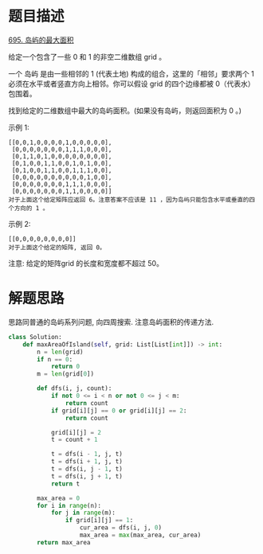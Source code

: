 # 题目描述

[695. 岛屿的最大面积](https://leetcode-cn.com/problems/max-area-of-island/)

给定一个包含了一些 0 和 1 的非空二维数组 grid 。

一个 岛屿 是由一些相邻的 1 (代表土地) 构成的组合，这里的「相邻」要求两个 1 必须在水平或者竖直方向上相邻。你可以假设 grid 的四个边缘都被 0（代表水）包围着。

找到给定的二维数组中最大的岛屿面积。(如果没有岛屿，则返回面积为 0 。)

示例 1:
```
[[0,0,1,0,0,0,0,1,0,0,0,0,0],
 [0,0,0,0,0,0,0,1,1,1,0,0,0],
 [0,1,1,0,1,0,0,0,0,0,0,0,0],
 [0,1,0,0,1,1,0,0,1,0,1,0,0],
 [0,1,0,0,1,1,0,0,1,1,1,0,0],
 [0,0,0,0,0,0,0,0,0,0,1,0,0],
 [0,0,0,0,0,0,0,1,1,1,0,0,0],
 [0,0,0,0,0,0,0,1,1,0,0,0,0]]
对于上面这个给定矩阵应返回 6。注意答案不应该是 11 ，因为岛屿只能包含水平或垂直的四个方向的 1 。
```

示例 2:
```
[[0,0,0,0,0,0,0,0]]
对于上面这个给定的矩阵, 返回 0。
```

注意: 给定的矩阵grid 的长度和宽度都不超过 50。

# 解题思路

思路同普通的岛屿系列问题, 向四周搜索. 注意岛屿面积的传递方法.

```python
class Solution:
    def maxAreaOfIsland(self, grid: List[List[int]]) -> int:
        n = len(grid)
        if n == 0:
            return 0
        m = len(grid[0])

        def dfs(i, j, count):
            if not 0 <= i < n or not 0 <= j < m:
                return count
            if grid[i][j] == 0 or grid[i][j] == 2:
                return count

            grid[i][j] = 2
            t = count + 1

            t = dfs(i - 1, j, t)
            t = dfs(i + 1, j, t)
            t = dfs(i, j - 1, t)
            t = dfs(i, j + 1, t)
            return t

        max_area = 0
        for i in range(n):
            for j in range(m):
                if grid[i][j] == 1:
                    cur_area = dfs(i, j, 0)
                    max_area = max(max_area, cur_area)
        return max_area
```
